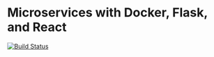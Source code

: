 # Microservices with Docker, Flask, and React
[![Build Status](https://travis-ci.com/tuananh1406/testdriven-app.svg?branch=master)](https://travis-ci.com/tuananh1406/testdriven-app)
